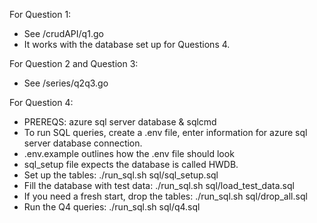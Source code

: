For Question 1:
- See /crudAPI/q1.go
- It works with the database set up for Questions 4. 

For Question 2 and Question 3:
- See /series/q2q3.go

For Question 4:
- PREREQS: azure sql server database & sqlcmd
- To run SQL queries, create a .env file, enter information for azure sql server database connection.
- .env.example outlines how the .env file should look
- sql_setup file expects the database is called HWDB.
- Set up the tables:
   ./run_sql.sh sql/sql_setup.sql
- Fill the database with test data:
   ./run_sql.sh sql/load_test_data.sql
- If you need a fresh start, drop the tables:
   ./run_sql.sh sql/drop_all.sql 
- Run the Q4 queries:
   ./run_sql.sh sql/q4.sql



